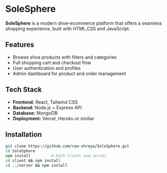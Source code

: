 # SoleSphere

**SoleSphere** is a modern shoe‑ecommerce platform that offers a seamless shopping experience, built with HTML,CSS and JavaScript.

## Features
- Browse shoe products with filters and categories  
- Full shopping cart and checkout flow  
- User authentication and profiles  
- Admin dashboard for product and order management

## Tech Stack
- **Frontend:** React, Tailwind CSS  
- **Backend:** Node.js + Express API  
- **Database:** MongoDB  
- **Deployment:** Vercel, Heroku or similar

## Installation

```bash
git clone https://github.com/rao-shreya/SoleSphere.git
cd SoleSphere
npm install         # both client and server
cd client && npm install
cd ../server && npm install
